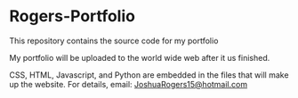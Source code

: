# Rogers-Portfolio

This repository contains the source code for my portfolio

My portfolio will be uploaded to the world wide web after it us finished.

CSS, HTML, Javascript, and Python are embedded in the files that will make up the website. For details, email: JoshuaRogers15@hotmail.com
